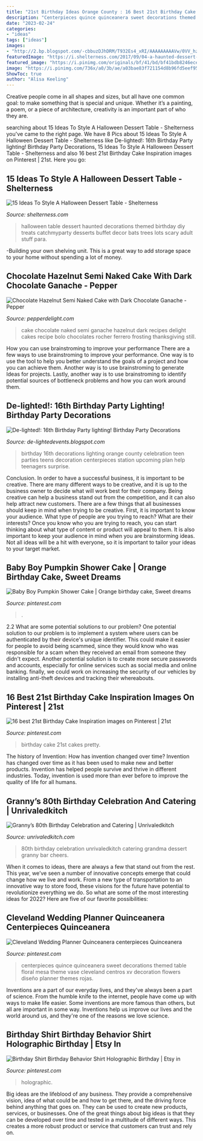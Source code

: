 ```yaml
---
title: "21st Birthday Ideas Orange County : 16 Best 21st Birthday Cake Inspiration Images On Pinterest"
description: "Centerpieces quince quinceanera sweet decorations themed table floral mesa theme vase cleveland centros xv decoration flowers diseño planner themes rojas"
date: "2023-02-24"
categories:
- "ideas"
tags: ["ideas"]
images:
- "http://2.bp.blogspot.com/-cbbuzDJhDRM/T932Es4_xRI/AAAAAAAAAVw/0VV_hzZmSeI/s1600/IMG_3747.JPG"
featuredImage: "https://i.shelterness.com/2017/09/04-a-haunted-dessert-table-with-a-black-house-bats-trees-and-lots-of-themed-desserts.jpg"
featured_image: "https://i.pinimg.com/originals/bf/41/bd/bf41bdb8246ece9a79176e1a76301a7d.jpg"
image: "https://i.pinimg.com/736x/a0/3b/ae/a03bae83f721154d8b96fd5eef957e0b.jpg"
ShowToc: true
author: "Alisa Keeling"
---
```



Creative people come in all shapes and sizes, but all have one common goal: to make something that is special and unique. Whether it’s a painting, a poem, or a piece of architecture, creativity is an important part of who they are.

	

		
searching about 15 Ideas To Style A Halloween Dessert Table - Shelterness you've came to the right page. We have 8 Pics about 15 Ideas To Style A Halloween Dessert Table - Shelterness like De-lighted!: 16th Birthday Party lighting! Birthday Party Decorations, 15 Ideas To Style A Halloween Dessert Table - Shelterness and also 16 best 21st Birthday Cake Inspiration images on Pinterest | 21st. Here you go:
		
    
## 15 Ideas To Style A Halloween Dessert Table - Shelterness

<img loading=lazy src="https://i.shelterness.com/2017/09/04-a-haunted-dessert-table-with-a-black-house-bats-trees-and-lots-of-themed-desserts.jpg" onerror="this.onerror=null;this.src='https://tse1.mm.bing.net/th?id=OIP.4XvPeqUrQ8MmAIzcDwUVCAHaJ4&amp;pid=15.1';" alt="15 Ideas To Style A Halloween Dessert Table - Shelterness">

_Source: shelterness.com_

>halloween table dessert haunted decorations themed birthday diy treats catchmyparty desserts buffet decor bats trees lots scary adult stuff para. 

	

-Building your own shelving unit. This is a great way to add storage space to your home without spending a lot of money.

    
## Chocolate Hazelnut Semi Naked Cake With Dark Chocolate Ganache - Pepper

<img loading=lazy src="https://i0.wp.com/www.pepperdelight.com/wp-content/uploads/2017/01/pepper-delight-chocolate-hazelnut-cake-1.jpg?resize=1201%2C1848" onerror="this.onerror=null;this.src='https://tse4.mm.bing.net/th?id=OIP.APO_onXhJW9qsrSeepOh_gHaLZ&amp;pid=15.1';" alt="Chocolate Hazelnut Semi Naked Cake with Dark Chocolate Ganache - Pepper">

_Source: pepperdelight.com_

>cake chocolate naked semi ganache hazelnut dark recipes delight cakes recipe bolo chocolates rocher ferrero frosting thanksgiving still. 

	

How you can use brainstroming to improve your performance
There are a few ways to use brainstroming to improve your performance. One way is to use the tool to help you better understand the goals of a project and how you can achieve them. Another way is to use brainstroming to generate Ideas for projects. Lastly, another way is to use brainstroming to identify potential sources of bottleneck problems and how you can work around them.

    
## De-lighted!: 16th Birthday Party Lighting! Birthday Party Decorations

<img loading=lazy src="http://2.bp.blogspot.com/-cbbuzDJhDRM/T932Es4_xRI/AAAAAAAAAVw/0VV_hzZmSeI/s1600/IMG_3747.JPG" onerror="this.onerror=null;this.src='https://tse4.mm.bing.net/th?id=OIP.QSH9H2XH31wA_VYZSsshTwHaE8&amp;pid=15.1';" alt="De-lighted!: 16th Birthday Party lighting! Birthday Party Decorations">

_Source: de-lightedevents.blogspot.com_

>birthday 16th decorations lighting orange county celebration teen parties teens decoration centerpieces station upcoming plan help teenagers surprise. 

	

Conclusion.
In order to have a successful business, it is important to be creative. There are many different ways to be creative, and it is up to the business owner to decide what will work best for their company. Being creative can help a business stand out from the competition, and it can also help attract new customers. There are a few things that all businesses should keep in mind when trying to be creative.
First, it is important to know your audience. What type of people are you trying to reach? What are their interests? Once you know who you are trying to reach, you can start thinking about what type of content or product will appeal to them. It is also important to keep your audience in mind when you are brainstorming ideas. Not all ideas will be a hit with everyone, so it is important to tailor your ideas to your target market.

    
## Baby Boy Pumpkin Shower Cake | Orange Birthday Cake, Sweet Dreams

<img loading=lazy src="https://i.pinimg.com/736x/1e/9e/cb/1e9ecb3a845b02c8fefa3990b39eac94.jpg" onerror="this.onerror=null;this.src='https://tse3.mm.bing.net/th?id=OIP.j9G7cIPxF45oU2KtpU2buAHaJ3&amp;pid=15.1';" alt="Baby Boy Pumpkin Shower Cake | Orange birthday cake, Sweet dreams">

_Source: pinterest.com_

>. 

	

2.2 What are some potential solutions to our problem?
One potential solution to our problem is to implement a system where users can be authenticated by their device's unique identifier. This could make it easier for people to avoid being scammed, since they would know who was responsible for a scam when they received an email from someone they didn't expect. Another potential solution is to create more secure passwords and accounts, especially for online services such as social media and online banking. finally, we could work on increasing the security of our vehicles by installing anti-theft devices and tracking their whereabouts.

    
## 16 Best 21st Birthday Cake Inspiration Images On Pinterest | 21st

<img loading=lazy src="https://i.pinimg.com/736x/a9/55/8c/a9558c1d1b0b321f409a99547c7847f5--st-cake-st-birthday-cakes.jpg" onerror="this.onerror=null;this.src='https://tse2.mm.bing.net/th?id=OIP.NL9U4PW-ji4nr4e_TPdIPwHaJ6&amp;pid=15.1';" alt="16 best 21st Birthday Cake Inspiration images on Pinterest | 21st">

_Source: pinterest.com_

>birthday cake 21st cakes pretty. 

	

The history of Invention: How has invention changed over time?
Invention has changed over time as it has been used to make new and better products. Invention has helped people survive and thrive in different industries. Today, invention is used more than ever before to improve the quality of life for all humans.

    
## Granny’s 80th Birthday Celebration And Catering | Unrivaledkitch

<img loading=lazy src="https://www.unrivaledkitch.com/wp-content/uploads/2013/06/DSC06104.jpg" onerror="this.onerror=null;this.src='https://tse1.mm.bing.net/th?id=OIP.c0X7vh7-wQpuTMeMua30LwHaFj&amp;pid=15.1';" alt="Granny’s 80th Birthday Celebration and Catering | Unrivaledkitch">

_Source: unrivaledkitch.com_

>80th birthday celebration unrivaledkitch catering grandma dessert granny bar cheers. 

	

When it comes to ideas, there are always a few that stand out from the rest. This year, we’ve seen a number of innovative concepts emerge that could change how we live and work. From a new type of transportation to an innovative way to store food, these visions for the future have potential to revolutionize everything we do. So what are some of the most interesting ideas for 2022? Here are five of our favorite possibilities:

    
## Cleveland Wedding Planner Quinceanera Centerpieces Quinceanera

<img loading=lazy src="https://i.pinimg.com/736x/a0/3b/ae/a03bae83f721154d8b96fd5eef957e0b.jpg" onerror="this.onerror=null;this.src='https://tse1.mm.bing.net/th?id=OIP.P_L2UphJHtSGMuFzocRZTwHaLF&amp;pid=15.1';" alt="Cleveland Wedding Planner Quinceanera centerpieces Quinceanera">

_Source: pinterest.com_

>centerpieces quince quinceanera sweet decorations themed table floral mesa theme vase cleveland centros xv decoration flowers diseño planner themes rojas. 

	

Inventions are a part of our everyday lives, and they've always been a part of science. From the humble knife to the internet, people have come up with ways to make life easier. Some inventions are more famous than others, but all are important in some way. Inventions help us improve our lives and the world around us, and they're one of the reasons we love science.

    
## Birthday Shirt Birthday Behavior Shirt Holographic Birthday | Etsy In

<img loading=lazy src="https://i.pinimg.com/originals/bf/41/bd/bf41bdb8246ece9a79176e1a76301a7d.jpg" onerror="this.onerror=null;this.src='https://tse1.mm.bing.net/th?id=OIP.9ZHFu0jHyPdFQpPeV12S5gHaJ4&amp;pid=15.1';" alt="Birthday Shirt Birthday Behavior Shirt Holographic Birthday | Etsy in">

_Source: pinterest.com_

>holographic. 

	

Big ideas are the lifeblood of any business. They provide a comprehensive vision, idea of what could be and how to get there, and the driving force behind anything that goes on. They can be used to create new products, services, or businesses. One of the great things about big ideas is that they can be developed over time and tested in a multitude of different ways. This creates a more robust product or service that customers can trust and rely on.

